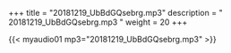 +++
title = "20181219_UbBdGQsebrg.mp3"
description = " 20181219_UbBdGQsebrg.mp3 "
weight = 20
+++

{{< myaudio01 mp3="20181219_UbBdGQsebrg.mp3" >}}

